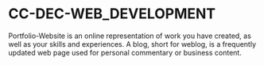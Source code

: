 # CC-DEC-WEB_DEVELOPMENT
  Portfolio-Website is an online representation of work you have created, as well as your skills and experiences.    A blog, short for weblog, is a frequently updated web page used for personal commentary or business content.
